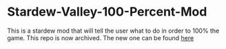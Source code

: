 # Stardew-Valley-100-Percent-Mod
This is a stardew mod that will tell the user what to do in order to 100% the game.
This repo is now archived. The new one can be found [here](https://github.com/BlckHawker/Perfectionist-Interactive-Guide) 
